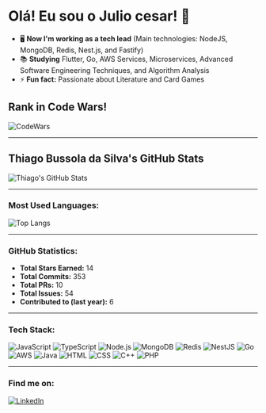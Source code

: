 # Olá! Eu sou o Julio cesar! 👋

- 🖥️ **Now I'm working as a tech lead** (Main technologies: NodeJS, MongoDB, Redis, Nest.js, and Fastify)
- 📚 **Studying** Flutter, Go, AWS Services, Microservices, Advanced Software Engineering Techniques, and Algorithm Analysis
- ⚡ **Fun fact:** Passionate about Literature and Card Games

## Rank in Code Wars!
![CodeWars](https://www.codewars.com/users/ThiagoBussola/badges/large)

---

## Thiago Bussola da Silva's GitHub Stats
![Thiago's GitHub Stats](https://github-readme-stats.vercel.app/api?username=ThiagoBussola&show_icons=true&theme=dark&count_private=true)

---

### Most Used Languages:
![Top Langs](https://github-readme-stats.vercel.app/api/top-langs/?username=ThiagoBussola&layout=compact&theme=dark)

---

### GitHub Statistics:
- **Total Stars Earned:** 14
- **Total Commits:** 353
- **Total PRs:** 10
- **Total Issues:** 54
- **Contributed to (last year):** 6

---

### Tech Stack:
![JavaScript](https://img.shields.io/badge/-JavaScript-333333?style=flat&logo=javascript)
![TypeScript](https://img.shields.io/badge/-TypeScript-333333?style=flat&logo=typescript)
![Node.js](https://img.shields.io/badge/-Node.js-333333?style=flat&logo=node.js)
![MongoDB](https://img.shields.io/badge/-MongoDB-333333?style=flat&logo=mongodb)
![Redis](https://img.shields.io/badge/-Redis-333333?style=flat&logo=redis)
![NestJS](https://img.shields.io/badge/-NestJS-333333?style=flat&logo=nestjs)
![Go](https://img.shields.io/badge/-Go-333333?style=flat&logo=go)
![AWS](https://img.shields.io/badge/-AWS-333333?style=flat&logo=amazon-aws)
![Java](https://img.shields.io/badge/-Java-333333?style=flat&logo=java)
![HTML](https://img.shields.io/badge/-HTML-333333?style=flat&logo=html5)
![CSS](https://img.shields.io/badge/-CSS-333333?style=flat&logo=css3)
![C++](https://img.shields.io/badge/-C++-333333?style=flat&logo=cplusplus)
![PHP](https://img.shields.io/badge/-PHP-333333?style=flat&logo=php)

---

### Find me on:
[![LinkedIn](https://img.shields.io/badge/-LinkedIn-blue?style=flat&logo=linkedin)](https://www.linkedin.com/in/seu-perfil)

